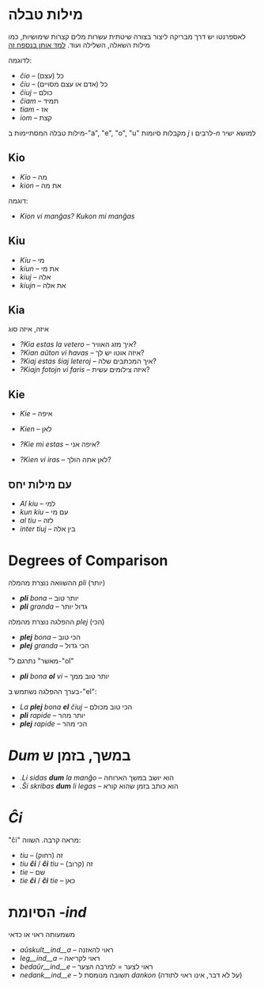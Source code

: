 # מילות טבלה

לאספרנטו יש דרך מבריקה ליצור בצורה שיטתית עשרות מלים קצרות שימושיות, כמו מילות השאלה, השלילה ועוד.
[למד אותן בנספח זה](https://learn.esperanto.com/he/tabelvortoj/)

לדוגמה:
- *ĉio*  –  כל (עצם)
- *ĉiu*  – כל (אדם או עצם מסויים)
- *ĉiuj*  – כולם
- *ĉiam* – תמיד
- *tiam* - אז
- *iom* – קצת

מילות טבלה המסתיימות ב-"a", "e", "o", "u" מקבלות סיומות *j* לרבים ו-*n* למושא ישיר

## Kio 

- *Kio* – מה 
- *kion* – את מה

דוגמה: 

- *Kion vi manĝas? Kukon mi manĝas*

## Kiu
- *Kiu* – מי
- *kiun* – את מי
- *kiuj* – אלה
- *kiujn* – את אלה

## Kia

איזה, איזה סוג

- *?Kia estas la vetero* – איך מזג האוויר?
- *?Kian aŭton vi havas* – איזה אוטו יש לך?
- *?Kiaj estas ŝiaj leteroj* – איך המכתבים שלה?
- *?Kiajn fotojn vi faris* – איזה צילומים עשית?

## Kie

- *Kie* – איפה
- *Kien* – לאן

- *?Kie mi estas* – איפה אני?
- *?Kien vi iras* – לאן אתה הולך?

## עם מילות יחס

- *Al kiu* – למי
- *kun kiu* – עם מי
- *al tiu* – לזה
- *inter tiuj* – בין אלה

# Degrees of Comparison

ההשוואה נוצרת מהמלה *pli* (יותר)

- *__pli__ bona* – יותר טוב
- *__pli__ granda* – גדול יותר

ההפלגה נוצרת מהמלה *plej* (הכי)

- *__plej__ bona* – הכי טוב
- *__plej__ granda* – הכי גדול

"מאשר" נתרגם ל-"ol"

- *__pli__ bona __ol__ vi* – יותר טוב ממך

בערך ההפלגה נשתמש ב-"el":

- *La __plej__ bona __el__ ĉiuj* – הכי טוב מכולם
- *__pli__ rapide* – יותר מהר
- *__plej__ rapide* – הכי מהר

# *Dum* במשך, בזמן ש

- *.Li sidas __dum__ la manĝo* – הוא יושב במשך הארוחה
- *.Ŝi skribas __dum__ li legas* – הוא כותב בזמן שהוא קורא

# *Ĉi*

"ĉi" מראה קרבה. השווה:

- *tiu* – זה (רחוק) 
- *tiu __ĉi__* / *__ĉi__ tiu* – זה (קרוב)
- *tie* – שם 
- *tie __ĉi__* / *__ĉi__ tie* – כאן

# הסיומת *-ind*

משמעותה ראוי או כדאי

- *aŭskult__ind__a* – ראוי להאזנה
- *leg__ind__a* – ראוי לקריאה
- *bedaŭr__ind__e* – ראוי לצער = למרבה הצער
- *nedank__ind__e* – תשובה מנומסת ל *dankon* (על לא דבר, אינו ראוי לתודה)

 
